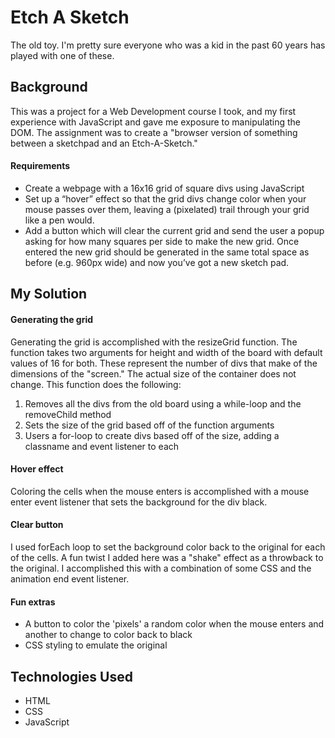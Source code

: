# Etch A Sketch
The old toy. I'm pretty sure everyone who was a kid in the past 60 years has played with one of these. 

## Background
This was a project for a Web Development course I took, and my first experience with JavaScript and gave me exposure to manipulating the DOM. The assignment was to create a "browser version of something between a sketchpad and an Etch-A-Sketch."

#### Requirements
- Create a webpage with a 16x16 grid of square divs using JavaScript
- Set up a “hover” effect so that the grid divs change color when your mouse passes over them, leaving a (pixelated) trail through your grid like a pen would.
- Add a button which will clear the current grid and send the user a popup asking for how many squares per side to make the new grid. Once entered the new grid should be generated in the same total space as before (e.g. 960px wide) and now you’ve got a new sketch pad.

## My Solution

#### Generating the grid
Generating the grid is accomplished with the resizeGrid function. The function takes two arguments for height and width of the board with default values of 16 for both. These represent the number of divs that make of the dimensions of the "screen." The actual size of the container does not change. This function does the following:
1. Removes all the divs from the old board using a while-loop and the removeChild method
2. Sets the size of the grid based off of the function arguments
3. Users a for-loop to create divs based off of the size, adding a classname and event listener to each

#### Hover effect
Coloring the cells when the mouse enters is accomplished with a mouse enter event listener that sets the background for the div black.

#### Clear button
I used forEach loop to set the background color back to the original for each of the cells. A fun twist I added here was a "shake" effect as a throwback to the original. I accomplished this with a combination of some CSS and the animation end event listener.

#### Fun extras
- A button to color the 'pixels' a random color when the mouse enters and another to change to color back to black
- CSS styling to emulate the original

## Technologies Used
- HTML
- CSS
- JavaScript
